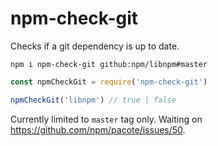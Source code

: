 # npm-check-git

Checks if a git dependency is up to date.

```
npm i npm-check-git github:npm/libnpm#master
```

```javascript
const npmCheckGit = require('npm-check-git')

npmCheckGit('libnpm') // true | false
```

Currently limited to `master` tag only. Waiting on https://github.com/npm/pacote/issues/50.

